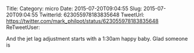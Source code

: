 Title: 
Category: micro
Date: 2015-07-20T09:04:55
Slug: 2015-07-20T09:04:55
TwitterId: 623055978183835648
TweetUrl: https://twitter.com/mark_philpot/status/623055978183835648
ReTweetUser: 

And the jet lag adjustment starts with a 1:30am happy baby. Glad someone is